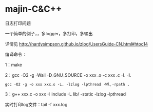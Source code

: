 # majin-C&C++

日志打印问题

一个简单的例子，，多logger，多打印，多输出

详情见  http://hardysimpson.github.io/zlog/UsersGuide-CN.html#htoc14

编译命令：

1：make

2：gcc -O2 -g -Wall -D_GNU_SOURCE -o xxx .o -c xxx .c -I. -I.

    gcc -O2 -g -o xxx xxx.o -L. -lzlog -lpthread -Wl,-rpath .

3：g++ xxx.c -o xxx -I include -L lib/ -static -lzlog -lpthread

实时打印log文件：tail -f xxx.log


